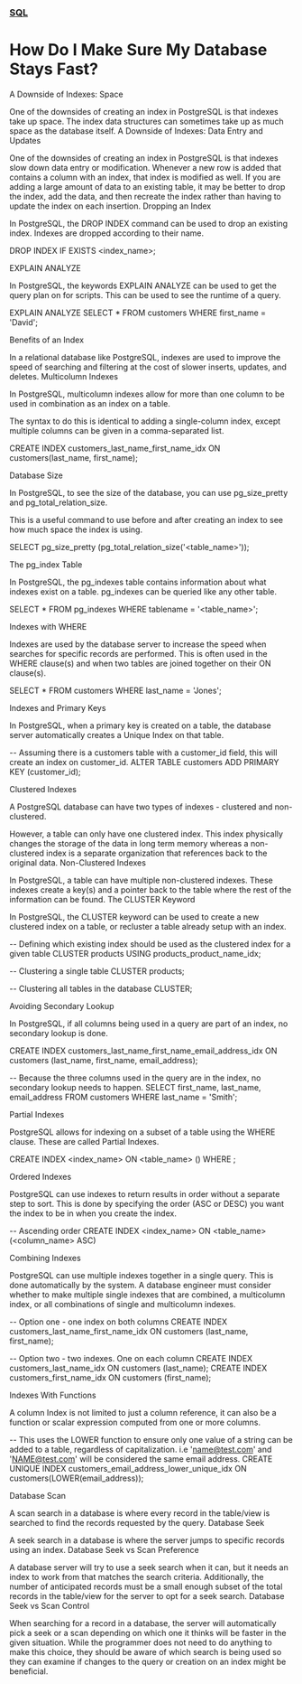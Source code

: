 ### [SQL](./README.md)
# How Do I Make Sure My Database Stays Fast?

A Downside of Indexes: Space

One of the downsides of creating an index in PostgreSQL is that indexes take up space. The index data structures can sometimes take up as much space as the database itself.
A Downside of Indexes: Data Entry and Updates

One of the downsides of creating an index in PostgreSQL is that indexes slow down data entry or modification. Whenever a new row is added that contains a column with an index, that index is modified as well. If you are adding a large amount of data to an existing table, it may be better to drop the index, add the data, and then recreate the index rather than having to update the index on each insertion.
Dropping an Index

In PostgreSQL, the DROP INDEX command can be used to drop an existing index. Indexes are dropped according to their name.

DROP INDEX IF EXISTS <index_name>;

EXPLAIN ANALYZE

In PostgreSQL, the keywords EXPLAIN ANALYZE can be used to get the query plan on for scripts. This can be used to see the runtime of a query.

EXPLAIN ANALYZE SELECT * FROM customers WHERE first_name = 'David';

Benefits of an Index

In a relational database like PostgreSQL, indexes are used to improve the speed of searching and filtering at the cost of slower inserts, updates, and deletes.
Multicolumn Indexes

In PostgreSQL, multicolumn indexes allow for more than one column to be used in combination as an index on a table.

The syntax to do this is identical to adding a single-column index, except multiple columns can be given in a comma-separated list.

CREATE INDEX customers_last_name_first_name_idx ON customers(last_name, first_name);

Database Size

In PostgreSQL, to see the size of the database, you can use pg_size_pretty and pg_total_relation_size.

This is a useful command to use before and after creating an index to see how much space the index is using.

SELECT pg_size_pretty (pg_total_relation_size('<table_name>'));

The pg_index Table

In PostgreSQL, the pg_indexes table contains information about what indexes exist on a table. pg_indexes can be queried like any other table.

SELECT *
FROM pg_indexes
WHERE tablename = '<table_name>';

Indexes with WHERE

Indexes are used by the database server to increase the speed when searches for specific records are performed. This is often used in the WHERE clause(s) and when two tables are joined together on their ON clause(s).

SELECT * FROM customers WHERE last_name = 'Jones';

Indexes and Primary Keys

In PostgreSQL, when a primary key is created on a table, the database server automatically creates a Unique Index on that table.

-- Assuming there is a customers table with a customer_id field, this will create an index on customer_id.
ALTER TABLE customers ADD PRIMARY KEY (customer_id);

Clustered Indexes

A PostgreSQL database can have two types of indexes - clustered and non-clustered.

However, a table can only have one clustered index. This index physically changes the storage of the data in long term memory whereas a non-clustered index is a separate organization that references back to the original data.
Non-Clustered Indexes

In PostgreSQL, a table can have multiple non-clustered indexes. These indexes create a key(s) and a pointer back to the table where the rest of the information can be found.
The CLUSTER Keyword

In PostgreSQL, the CLUSTER keyword can be used to create a new clustered index on a table, or recluster a table already setup with an index.

-- Defining which existing index should be used as the clustered index for a given table
CLUSTER products USING products_product_name_idx;


-- Clustering a single table
CLUSTER products;

-- Clustering all tables in the database
CLUSTER;

Avoiding Secondary Lookup

In PostgreSQL, if all columns being used in a query are part of an index, no secondary lookup is done.

CREATE INDEX customers_last_name_first_name_email_address_idx 
ON customers (last_name, first_name, email_address);

-- Because the three columns used in the query are in the index, no secondary lookup needs to happen.
SELECT first_name, last_name, email_address
FROM customers
WHERE last_name = 'Smith';

Partial Indexes

PostgreSQL allows for indexing on a subset of a table using the WHERE clause. These are called Partial Indexes.

CREATE INDEX <index_name>
ON <table_name> (<column>)
WHERE <condition>;

Ordered Indexes

PostgreSQL can use indexes to return results in order without a separate step to sort. This is done by specifying the order (ASC or DESC) you want the index to be in when you create the index.

-- Ascending order
CREATE INDEX <index_name> ON <table_name> (<column_name> ASC)

Combining Indexes

PostgreSQL can use multiple indexes together in a single query. This is done automatically by the system. A database engineer must consider whether to make multiple single indexes that are combined, a multicolumn index, or all combinations of single and multicolumn indexes.

-- Option one - one index on both columns
CREATE INDEX customers_last_name_first_name_idx ON customers (last_name, first_name);

-- Option two - two indexes. One on each column
CREATE INDEX customers_last_name_idx ON customers (last_name);
CREATE INDEX customers_first_name_idx ON customers (first_name);

Indexes With Functions

A column Index is not limited to just a column reference, it can also be a function or scalar expression computed from one or more columns.

-- This uses the LOWER function to ensure only one value of a string can be added to a table, regardless of capitalization. i.e 'name@test.com' and 'NAME@test.com' will be considered the same email address.
CREATE UNIQUE INDEX customers_email_address_lower_unique_idx 
ON customers(LOWER(email_address));

Database Scan

A scan search in a database is where every record in the table/view is searched to find the records requested by the query.
Database Seek

A seek search in a database is where the server jumps to specific records using an index.
Database Seek vs Scan Preference

A database server will try to use a seek search when it can, but it needs an index to work from that matches the search criteria. Additionally, the number of anticipated records must be a small enough subset of the total records in the table/view for the server to opt for a seek search.
Database Seek vs Scan Control

When searching for a record in a database, the server will automatically pick a seek or a scan depending on which one it thinks will be faster in the given situation. While the programmer does not need to do anything to make this choice, they should be aware of which search is being used so they can examine if changes to the query or creation on an index might be beneficial.
